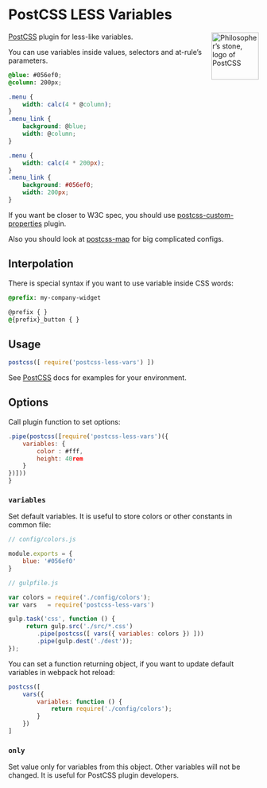# PostCSS LESS Variables

<img align="right" width="95" height="95"
     title="Philosopher’s stone, logo of PostCSS"
     src="http://postcss.github.io/postcss/logo.svg">

[PostCSS] plugin for less-like variables.

You can use variables inside values, selectors and at-rule’s parameters.

```css
@blue: #056ef0;
@column: 200px;

.menu {
    width: calc(4 * @column);
}
.menu_link {
    background: @blue;
    width: @column;
}
```

```css
.menu {
    width: calc(4 * 200px);
}
.menu_link {
    background: #056ef0;
    width: 200px;
}
```

If you want be closer to W3C spec,
you should use [postcss-custom-properties] plugin.

Also you should look at [postcss-map] for big complicated configs.

[postcss-custom-properties]: https://github.com/postcss/postcss-custom-properties
[postcss-map]:               https://github.com/pascalduez/postcss-map
[PostCSS]:                   https://github.com/postcss/postcss

## Interpolation

There is special syntax if you want to use variable inside CSS words:

```css
@prefix: my-company-widget

@prefix { }
@{prefix}_button { }
```

## Usage

```js
postcss([ require('postcss-less-vars') ])
```

See [PostCSS] docs for examples for your environment.

## Options

Call plugin function to set options:

```js
.pipe(postcss([require('postcss-less-vars')({
    variables: {
        color : #fff,
        height: 40rem
    }
})]))
}
```

### `variables`

Set default variables. It is useful to store colors or other constants
in common file:

```js
// config/colors.js

module.exports = {
    blue: '#056ef0'
}

// gulpfile.js

var colors = require('./config/colors');
var vars   = require('postcss-less-vars')

gulp.task('css', function () {
     return gulp.src('./src/*.css')
        .pipe(postcss([ vars({ variables: colors }) ]))
        .pipe(gulp.dest('./dest'));
});
```

You can set a function returning object, if you want to update default
variables in webpack hot reload:

```js
postcss([
    vars({
        variables: function () {
            return require('./config/colors');
        }
    })
]
```

### `only`

Set value only for variables from this object.
Other variables will not be changed. It is useful for PostCSS plugin developers.
